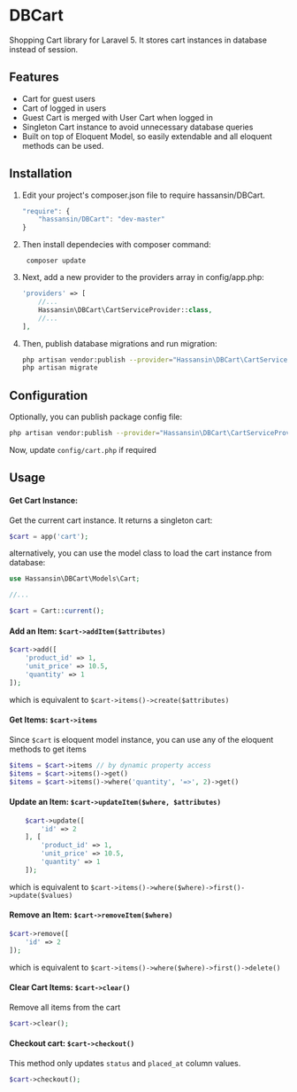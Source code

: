 # DBCart

Shopping Cart library for Laravel 5. It stores cart instances in database instead of session.


## Features

* Cart for guest users
* Cart of logged in users
* Guest Cart is merged with User Cart when logged in
* Singleton Cart instance to avoid unnecessary database queries
* Built on top of Eloquent Model, so easily extendable and all eloquent methods can be used.

## Installation

1. Edit your project's composer.json file to require hassansin/DBCart.

    ```js
    "require": {
        "hassansin/DBCart": "dev-master"
    }
    ```

2. Then install dependecies with composer command:

        composer update

3. Next, add a new provider to the providers array in config/app.php:

    ```php
    'providers' => [
        //...
        Hassansin\DBCart\CartServiceProvider::class,
        //...
    ],
    ```
    
4. Then, publish database migrations and run migration:

    ```sh
    php artisan vendor:publish --provider="Hassansin\DBCart\CartServiceProvider" --tag=migrations
    php artisan migrate
    ```

## Configuration

Optionally, you can publish package config file:

```sh
php artisan vendor:publish --provider="Hassansin\DBCart\CartServiceProvider" --tag=config
```
Now, update `config/cart.php` if required 

## Usage

#### Get Cart Instance:
Get the current cart instance. It returns a singleton cart:
```php
$cart = app('cart');
```
alternatively, you can use the model class to load the cart instance from database:

```php
use Hassansin\DBCart\Models\Cart;

//...

$cart = Cart::current();
```

#### Add an Item: `$cart->addItem($attributes)`

```php
$cart->add([
    'product_id' => 1,
    'unit_price' => 10.5,
    'quantity' => 1
]); 
```

which is equivalent to `$cart->items()->create($attributes)`

#### Get Items: `$cart->items`

Since `$cart` is eloquent model instance, you can use any of the eloquent methods to get items

```php
$items = $cart->items // by dynamic property access
$items = $cart->items()->get()  
$items = $cart->items()->where('quantity', '=>', 2)->get()
```

#### Update an Item: `$cart->updateItem($where, $attributes)`

```php  
    $cart->update([
        'id' => 2
    ], [
        'product_id' => 1,
        'unit_price' => 10.5,
        'quantity' => 1
    ]); 
```

which is equivalent to `$cart->items()->where($where)->first()->update($values)`

#### Remove an Item: `$cart->removeItem($where)`

```php
$cart->remove([
    'id' => 2
]); 
```
    
which is equivalent to `$cart->items()->where($where)->first()->delete()`

#### Clear Cart Items: `$cart->clear()`

Remove all items from the cart

```php
$cart->clear(); 
```    
#### Checkout cart: `$cart->checkout()`

This method only updates `status` and `placed_at` column values. 

```php    
$cart->checkout();
```